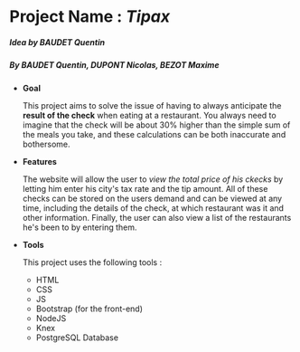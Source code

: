 # Project Name : _Tipax_
##### Idea by BAUDET Quentin
##### By BAUDET Quentin, DUPONT Nicolas, BEZOT Maxime

* **Goal**

  This project aims to solve the issue of having to always anticipate the **result of the check** when eating at a restaurant. You always need to imagine that the check will be about 30% higher than the simple sum of the meals you take, and these calculations can be both inaccurate and bothersome.

* **Features**

  The website will allow the user to _view the total price of his ckecks_ by letting him enter his city's tax rate and the tip amount. 
  All of these checks can be stored on the users demand and can be viewed at any time, including the details of the check, at which restaurant was it and other information.
  Finally, the user can also view a list of the restaurants he's been to by entering them.

* **Tools**

  This project uses the following tools : 
  * HTML
  * CSS 
  * JS
  * Bootstrap (for the front-end) 
  * NodeJS
  * Knex
  * PostgreSQL Database 
